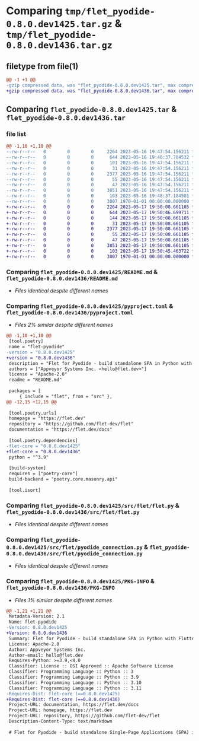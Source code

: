 # Comparing `tmp/flet_pyodide-0.8.0.dev1425.tar.gz` & `tmp/flet_pyodide-0.8.0.dev1436.tar.gz`

## filetype from file(1)

```diff
@@ -1 +1 @@
-gzip compressed data, was "flet_pyodide-0.8.0.dev1425.tar", max compression
+gzip compressed data, was "flet_pyodide-0.8.0.dev1436.tar", max compression
```

## Comparing `flet_pyodide-0.8.0.dev1425.tar` & `flet_pyodide-0.8.0.dev1436.tar`

### file list

```diff
@@ -1,10 +1,10 @@
--rw-r--r--   0        0        0     2264 2023-05-16 19:47:54.156211 flet_pyodide-0.8.0.dev1425/README.md
--rw-r--r--   0        0        0      644 2023-05-16 19:48:37.784532 flet_pyodide-0.8.0.dev1425/pyproject.toml
--rw-r--r--   0        0        0      101 2023-05-16 19:47:54.156211 flet_pyodide-0.8.0.dev1425/src/flet/__init__.py
--rw-r--r--   0        0        0       31 2023-05-16 19:47:54.156211 flet_pyodide-0.8.0.dev1425/src/flet/canvas/__init__.py
--rw-r--r--   0        0        0     2377 2023-05-16 19:47:54.156211 flet_pyodide-0.8.0.dev1425/src/flet/flet.py
--rw-r--r--   0        0        0       55 2023-05-16 19:47:54.156211 flet_pyodide-0.8.0.dev1425/src/flet/matplotlib_chart.py
--rw-r--r--   0        0        0       47 2023-05-16 19:47:54.156211 flet_pyodide-0.8.0.dev1425/src/flet/plotly_chart.py
--rw-r--r--   0        0        0     3851 2023-05-16 19:47:54.156211 flet_pyodide-0.8.0.dev1425/src/flet/pyodide_connection.py
--rw-r--r--   0        0        0      103 2023-05-16 19:48:37.184501 flet_pyodide-0.8.0.dev1425/src/flet/version.py
--rw-r--r--   0        0        0     3007 1970-01-01 00:00:00.000000 flet_pyodide-0.8.0.dev1425/PKG-INFO
+-rw-r--r--   0        0        0     2264 2023-05-17 19:50:08.661105 flet_pyodide-0.8.0.dev1436/README.md
+-rw-r--r--   0        0        0      644 2023-05-17 19:50:46.699711 flet_pyodide-0.8.0.dev1436/pyproject.toml
+-rw-r--r--   0        0        0      144 2023-05-17 19:50:08.661105 flet_pyodide-0.8.0.dev1436/src/flet/__init__.py
+-rw-r--r--   0        0        0       31 2023-05-17 19:50:08.661105 flet_pyodide-0.8.0.dev1436/src/flet/canvas/__init__.py
+-rw-r--r--   0        0        0     2377 2023-05-17 19:50:08.661105 flet_pyodide-0.8.0.dev1436/src/flet/flet.py
+-rw-r--r--   0        0        0       55 2023-05-17 19:50:08.661105 flet_pyodide-0.8.0.dev1436/src/flet/matplotlib_chart.py
+-rw-r--r--   0        0        0       47 2023-05-17 19:50:08.661105 flet_pyodide-0.8.0.dev1436/src/flet/plotly_chart.py
+-rw-r--r--   0        0        0     3851 2023-05-17 19:50:08.661105 flet_pyodide-0.8.0.dev1436/src/flet/pyodide_connection.py
+-rw-r--r--   0        0        0      103 2023-05-17 19:50:45.463722 flet_pyodide-0.8.0.dev1436/src/flet/version.py
+-rw-r--r--   0        0        0     3007 1970-01-01 00:00:00.000000 flet_pyodide-0.8.0.dev1436/PKG-INFO
```

### Comparing `flet_pyodide-0.8.0.dev1425/README.md` & `flet_pyodide-0.8.0.dev1436/README.md`

 * *Files identical despite different names*

### Comparing `flet_pyodide-0.8.0.dev1425/pyproject.toml` & `flet_pyodide-0.8.0.dev1436/pyproject.toml`

 * *Files 2% similar despite different names*

```diff
@@ -1,10 +1,10 @@
 [tool.poetry]
 name = "flet-pyodide"
-version = "0.8.0.dev1425"
+version = "0.8.0.dev1436"
 description = "Flet for Pyodide - build standalone SPA in Python with Flutter UI."
 authors = ["Appveyor Systems Inc. <hello@flet.dev>"]
 license = "Apache-2.0"
 readme = "README.md"
 
 packages = [
     { include = "flet", from = "src" },
@@ -12,15 +12,15 @@
 
 [tool.poetry.urls]
 homepage = "https://flet.dev"
 repository = "https://github.com/flet-dev/flet"
 documentation = "https://flet.dev/docs"
 
 [tool.poetry.dependencies]
-flet-core = "0.8.0.dev1425"
+flet-core = "0.8.0.dev1436"
 python = "^3.9"
 
 [build-system]
 requires = ["poetry-core"]
 build-backend = "poetry.core.masonry.api"
 
 [tool.isort]
```

### Comparing `flet_pyodide-0.8.0.dev1425/src/flet/flet.py` & `flet_pyodide-0.8.0.dev1436/src/flet/flet.py`

 * *Files identical despite different names*

### Comparing `flet_pyodide-0.8.0.dev1425/src/flet/pyodide_connection.py` & `flet_pyodide-0.8.0.dev1436/src/flet/pyodide_connection.py`

 * *Files identical despite different names*

### Comparing `flet_pyodide-0.8.0.dev1425/PKG-INFO` & `flet_pyodide-0.8.0.dev1436/PKG-INFO`

 * *Files 1% similar despite different names*

```diff
@@ -1,21 +1,21 @@
 Metadata-Version: 2.1
 Name: flet-pyodide
-Version: 0.8.0.dev1425
+Version: 0.8.0.dev1436
 Summary: Flet for Pyodide - build standalone SPA in Python with Flutter UI.
 License: Apache-2.0
 Author: Appveyor Systems Inc.
 Author-email: hello@flet.dev
 Requires-Python: >=3.9,<4.0
 Classifier: License :: OSI Approved :: Apache Software License
 Classifier: Programming Language :: Python :: 3
 Classifier: Programming Language :: Python :: 3.9
 Classifier: Programming Language :: Python :: 3.10
 Classifier: Programming Language :: Python :: 3.11
-Requires-Dist: flet-core (==0.8.0.dev1425)
+Requires-Dist: flet-core (==0.8.0.dev1436)
 Project-URL: documentation, https://flet.dev/docs
 Project-URL: homepage, https://flet.dev
 Project-URL: repository, https://github.com/flet-dev/flet
 Description-Content-Type: text/markdown
 
 # Flet for Pyodide - build standalone Single-Page Applications (SPA) in Python with Flutter UI
```

